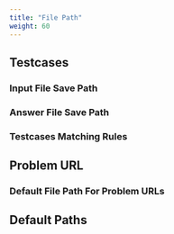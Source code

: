```yaml
---
title: "File Path"
weight: 60
---
```


## Testcases

### Input File Save Path

### Answer File Save Path

### Testcases Matching Rules

## Problem URL

### Default File Path For Problem URLs

## Default Paths
